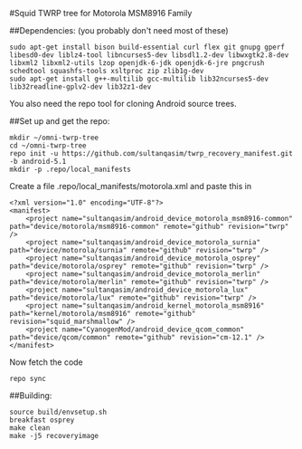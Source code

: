 #Squid TWRP tree for Motorola MSM8916 Family

##Dependencies:
(you probably don't need most of these)
````
sudo apt-get install bison build-essential curl flex git gnupg gperf libesd0-dev liblz4-tool libncurses5-dev libsdl1.2-dev libwxgtk2.8-dev libxml2 libxml2-utils lzop openjdk-6-jdk openjdk-6-jre pngcrush schedtool squashfs-tools xsltproc zip zlib1g-dev
sudo apt-get install g++-multilib gcc-multilib lib32ncurses5-dev lib32readline-gplv2-dev lib32z1-dev
````
You also need the repo tool for cloning Android source trees.

##Set up and get the repo:
````
mkdir ~/omni-twrp-tree
cd ~/omni-twrp-tree
repo init -u https://github.com/sultanqasim/twrp_recovery_manifest.git -b android-5.1
mkdir -p .repo/local_manifests
````
Create a file .repo/local_manifests/motorola.xml and paste this in
````
<?xml version="1.0" encoding="UTF-8"?>
<manifest>
    <project name="sultanqasim/android_device_motorola_msm8916-common" path="device/motorola/msm8916-common" remote="github" revision="twrp" />
    <project name="sultanqasim/android_device_motorola_surnia" path="device/motorola/surnia" remote="github" revision="twrp" />
    <project name="sultanqasim/android_device_motorola_osprey" path="device/motorola/osprey" remote="github" revision="twrp" />
    <project name="sultanqasim/android_device_motorola_merlin" path="device/motorola/merlin" remote="github" revision="twrp" />
    <project name="sultanqasim/android_device_motorola_lux" path="device/motorola/lux" remote="github" revision="twrp" />
    <project name="sultanqasim/android_kernel_motorola_msm8916" path="kernel/motorola/msm8916" remote="github" revision="squid_marshmallow" />
    <project name="CyanogenMod/android_device_qcom_common" path="device/qcom/common" remote="github" revision="cm-12.1" />
</manifest>
````

Now fetch the code
````
repo sync
````

##Building:
````
source build/envsetup.sh
breakfast osprey
make clean
make -j5 recoveryimage
````
